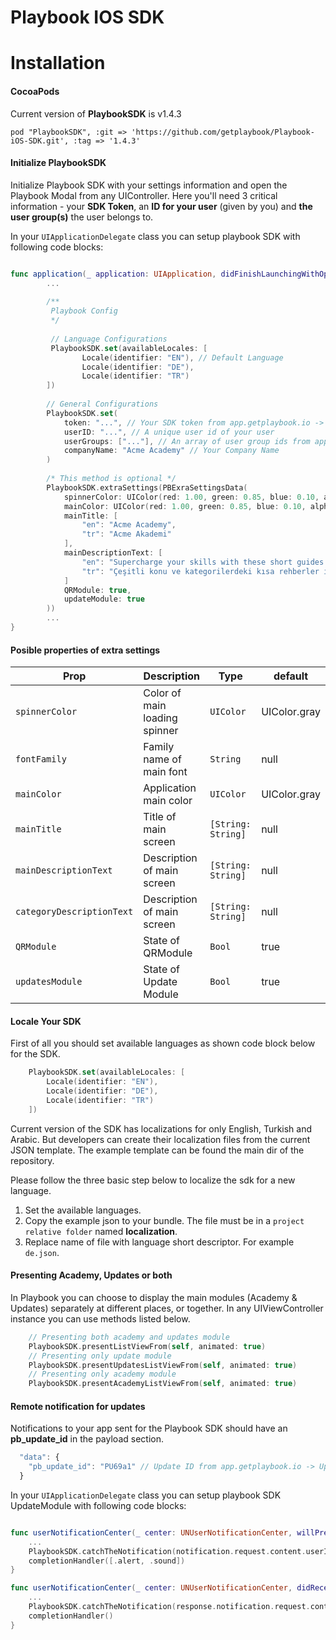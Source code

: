 # Playbook IOS SDK

# Installation

#### CocoaPods

Current version of **PlaybookSDK** is v1.4.3
```
pod "PlaybookSDK", :git => 'https://github.com/getplaybook/Playbook-iOS-SDK.git', :tag => '1.4.3'
```

#### Initialize PlaybookSDK

Initialize Playbook SDK with your settings information and open the Playbook Modal from any UIController. Here you'll need 3 critical information - your **SDK Token**, an **ID for your user** (given by you) and **the user group(s)** the user belongs to. 

In your `UIApplicationDelegate` class you can setup playbook SDK with following code blocks:

```swift

func application(_ application: UIApplication, didFinishLaunchingWithOptions launchOptions: [UIApplication.LaunchOptionsKey: Any]?) -> Bool {
        ...
        
        /**
         Playbook Config
         */
         
         // Language Configurations
         PlaybookSDK.set(availableLocales: [
                Locale(identifier: "EN"), // Default Language
                Locale(identifier: "DE"),
                Locale(identifier: "TR")
        ])
         
        // General Configurations
        PlaybookSDK.set(
            token: "...", // Your SDK token from app.getplaybook.io -> Settings -> App Settings
            userID: "...", // A unique user id of your user
            userGroups: ["..."], // An array of user group ids from app.getplaybook.io -> User Groups -> External ID, External ID = 1 is for the Everyone User group
            companyName: "Acme Academy" // Your Company Name
        )
        
        /* This method is optional */
        PlaybookSDK.extraSettings(PBExraSettingsData(
            spinnerColor: UIColor(red: 1.00, green: 0.85, blue: 0.10, alpha: 1.00),
            mainColor: UIColor(red: 1.00, green: 0.85, blue: 0.10, alpha: 1.00),
            mainTitle: [
                "en": "Acme Academy",
                "tr": "Acme Akademi"
            ],
            mainDescriptionText: [
                "en": "Supercharge your skills with these short guides in various categories.",
                "tr": "Çeşitli konu ve kategorilerdeki kısa rehberler ile kendini geliştir."
            ]
            QRModule: true, 
            updateModule: true
        ))
        ...
}
```

#### Posible properties of extra settings
Prop | Description | Type | default
------ | ------ | ------ | ------
`spinnerColor` | Color of main loading spinner  | `UIColor` | UIColor.gray
`fontFamily` | Family name of main font | `String` | null
`mainColor` | Application main color | `UIColor` | UIColor.gray
`mainTitle` | Title of main screen | `[String: String]` | null
`mainDescriptionText` | Description of main screen | `[String: String]` | null
`categoryDescriptionText` | Description of main screen | `[String: String]` | null
`QRModule` | State of QRModule | `Bool` | true
`updatesModule` | State of Update Module | `Bool` | true

#### Locale Your SDK

First of all you should set available languages as shown code block below for the SDK.

```swift
    PlaybookSDK.set(availableLocales: [
        Locale(identifier: "EN"),
        Locale(identifier: "DE"),
        Locale(identifier: "TR")
    ])
```

Current version of the SDK has localizations for only English, Turkish and Arabic. But developers can create their localization files from the current JSON template. The example template can be found the main dir of the repository.

Please follow the three basic step below to localize the sdk for a new language.

1. Set the available languages.
2. Copy the example json to your bundle. The file must be in a `project relative folder` named **localization**.
3. Replace name of file with language short descriptor. For example `de.json`.

#### Presenting Academy, Updates or both

In Playbook you can choose to display the main modules (Academy & Updates) separately at different places, or together. In any UIViewController instance you can use methods listed below.

```swift
    // Presenting both academy and updates module
    PlaybookSDK.presentListViewFrom(self, animated: true)
    // Presenting only update module
    PlaybookSDK.presentUpdatesListViewFrom(self, animated: true)
    // Presenting only academy module
    PlaybookSDK.presentAcademyListViewFrom(self, animated: true)
```

#### Remote notification for updates

Notifications to your app sent for the Playbook SDK should have an **pb_update_id** in the payload section.
```javascript
  "data": {
    "pb_update_id": "PU69a1" // Update ID from app.getplaybook.io -> Updates -> Campaign ID
  }
```

In your `UIApplicationDelegate` class you can setup playbook SDK UpdateModule with following code blocks:

```swift

func userNotificationCenter(_ center: UNUserNotificationCenter, willPresent notification: UNNotification, withCompletionHandler completionHandler: @escaping (UNNotificationPresentationOptions) -> Void) {
    ...
    PlaybookSDK.catchTheNotification(notification.request.content.userInfo)
    completionHandler([.alert, .sound])
}

func userNotificationCenter(_ center: UNUserNotificationCenter, didReceive response: UNNotificationResponse, withCompletionHandler completionHandler: @escaping () -> Void) {
    ...
    PlaybookSDK.catchTheNotification(response.notification.request.content.userInfo, andOpen: true)
    completionHandler()
}
```
